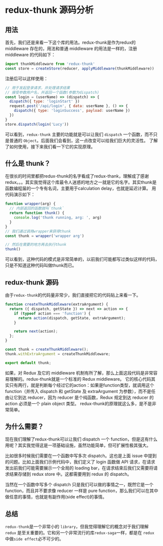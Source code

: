 # redux-thunk 源码分析

## 用法

首先，我们还是来看一下这个库的用法。redux-thunk是作为redux的 middleware 存在的，用法和普通 middleware 的用法是一样的，注册 middleware 的代码如下：

```js
import thunkMiddleware from 'redux-thunk'
const store = createStore(reducer, applyMiddleware(thunkMiddleware))
```

注册后可以这样使用：

```js
// 用于发起登录请求，并处理请求结果
// 接受参数用户名，并返回一个函数(参数为dispatch)
const login = (userName) => (dispatch) => {
  dispatch({ type: 'loginStart' })
  request.post('/api/login', { data: userName }, () => {
    dispatch({ type: 'loginSuccess', payload: userName })
  })
}
store.dispatch(login('Lucy'))
```

可以看到，`redux-thunk` 主要的功能就是可以让我们 `dispatch` 一个函数，而不只是普通的 `Object`。后面我们会看到，这一点改变可以给我们巨大的灵活性。
了解了如何使用，接下来我们看一下它的实现原理。

## 什么是 thunk？

在很长的时间里都把redux-thunk的名字看成了redux-thank，理解成了感谢 redux。。。其实我觉得这个库最令人迷惑的地方之一就是它的名字。其实thunk是函数编程届的一个专有名词，主要用于calculation delay，也就是延迟计算。
用代码演示如下：

```js
function wrapper(arg) {
  // 内部返回的函数就叫`thunk`
  return function thunk() {
    console.log('thunk running, arg: ', arg)
  }
}
// 我们通过调用wrapper来获得thunk
const thunk = wrapper('wrapper arg')

// 然后在需要的地方再去执行thunk
thunk()
```

可以看到，这种代码的模式是非常简单的，以前我们可能都写过类似这样的代码，只是不知道这种代码叫做thunk而已。

## redux-thunk 源码

由于`redux-thunk`的代码量非常少，我们直接把它的代码贴上来看一下。

```js
function createThunkMiddleware(extraArgument) {
  return ({ dispatch, getState }) => next => action => {
    if (typeof action === 'function') {
      return action(dispatch, getState, extraArgument);
    }

    return next(action);
  };
}

const thunk = createThunkMiddleware();
thunk.withExtraArgument = createThunkMiddleware;

export default thunk;
```

如果，对 Redux 及它的 middleware 机制有所了解，那么上面这段代码是非常容易理解的。redux-thunk就是一个标准的 Redux middleware。
它的核心代码其实只有两行，就是判断每个经过它的action：如果是function类型，就调用这个function（并传入 dispatch 和 getState 及 extraArgument 为参数），而不是任由让它到达 reducer，因为 reducer 是个纯函数，Redux 规定到达 reducer 的 action 必须是一个 plain object 类型。
redux-thunk的原理就这么多，是不是非常简单。

## 为什么需要？

现在我们理解了redux-thunk可以让我们 dispatch 一个 function，但是这有什么用呢？其实我觉得这是一项基础设施，虽然功能简单，但可扩展性极其强大。

比如很多时候我们需要在一个函数中写多次 dispatch。这也是上面 issue 中提到的问题。比如上面我们示例代码中，我们定义了 login 函数做 API 请求，在请求发出前我们可能需要展示一个全局的 loading bar，在请求结束后我们又需要将请求结果存储到 redux store 中。这都需要用到 redux 的 dispatch。

当然在一个函数中写多个 dispatch 只是我们可以做的事情之一，既然它是一个 function，而且并不要求像 reducer 一样是 pure function，那么我们可以在其中做任意的事情，也就是有副作用(side effect)的事情。

## 总结

`redux-thunk`是一个非常小的 `library`，但我觉得理解它的概念对于我们理解 `redux` 是至关重要的。它和另一个非常流行的库`redux-saga`一样，都是在 `redux` 中做`side effect`必不可少的。
